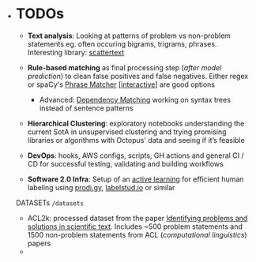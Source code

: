 * # TODOs

  * **Text analysis**: Looking at patterns of problem vs non-problem statements eg. often occuring bigrams, trigrams, phrases. Interesting library: [scattertext](https://github.com/JasonKessler/scattertext)

  

  * **Rule-based matching** as final processing step (*after model prediction*) to clean false positives and false negatives. Either regex or spaCy's [Phrase Matcher](https://spacy.io/api/phrasematcher) [[interactive](https://explosion.ai/demos/matcher)] are good options
    * Advanced: [Dependency Matching](https://spacy.io/usage/v3#features-dep-matcher) working on syntax trees instead of sentence patterns
  * **Hierarchical Clustering**: exploratory notebooks understanding the current SotA in unsupervised clustering and trying promising libraries or algorithms with Octopus' data and seeing if it’s feasible

  

  * **DevOps**: hooks, AWS configs, scripts, GH actions and general CI / CD  for successful testing, validating and building workflows

  

  * **Software 2.0 Infra**: Setup of an [active learning](https://humanloop.com/blog/why-you-should-be-using-active-learning) for efficient human labeling using [prodi.gy](prodi.gy), [labelstud.io](https://labelstud.io/) or similar

    

  DATASETs `/datasets`

  * ACL2k: processed dataset from the paper [Identifying problems and solutions in scientific text](https://link.springer.com/content/pdf/10.1007/s11192-018-2718-6.pdf). Includes ~500 problem statements and 1500 non-problem statements from ACL (*computational linguistics*) papers
  * 

  
